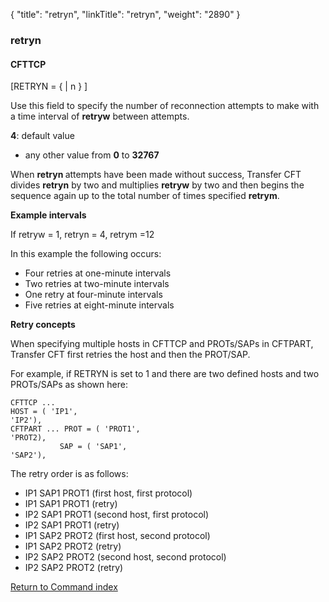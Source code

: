 {
    "title": "retryn",
    "linkTitle": "retryn",
    "weight": "2890"
}<span id="retryn"></span>

### retryn

#### CFTTCP

\[RETRYN = {
| n } \]

Use this field to specify the number of reconnection attempts to make
with a time interval of **retryw**
between attempts.

<span style="font-weight: bold;">4</span>: default value

- any
    other value from <span style="font-weight: bold;">0</span> to <span style="font-weight: bold;">32767</span>

When <span style="font-weight: bold;">retryn </span>attempts have been
made without success, <span class="mc-variable axway_variables.Component_Short_Name variable">Transfer CFT</span> divides <span style="font-weight: bold;">retryn</span>
by two and multiplies <span style="font-weight: bold;">retryw</span> by
two and then begins the sequence again up to the total number of times
specified <span style="font-weight: bold;">retrym</span>.

**Example intervals**

If retryw = 1, retryn = 4, retrym =12

In this example the following occurs:

- Four
    retries at one-minute intervals
- Two
    retries at two-minute intervals
- One retry at four-minute intervals
- Five
    retries at eight-minute intervals

**Retry concepts**

When specifying multiple hosts in CFTTCP and PROTs/SAPs in CFTPART, Transfer CFT first retries the host and then the PROT/SAP.

For example, if RETRYN is set to 1 and there are two defined hosts and two PROTs/SAPs as shown here:

```
CFTTCP ...
HOST = ( 'IP1',
'IP2'),
CFTPART ... PROT = ( 'PROT1',
'PROT2),
           SAP = ( 'SAP1',
'SAP2'),
```

The retry order is as follows:

- IP1 SAP1 PROT1 (first host, first protocol)
- IP1 SAP1 PROT1 (retry)
- IP2 SAP1 PROT1 (second host, first protocol)
- IP2 SAP1 PROT1 (retry)
- IP1 SAP2 PROT2 (first host, second protocol)
- IP1 SAP2 PROT2 (retry)
- IP2 SAP2 PROT2 (second host, second protocol)
- IP2 SAP2 PROT2 (retry)

[Return to Command index](../../)
